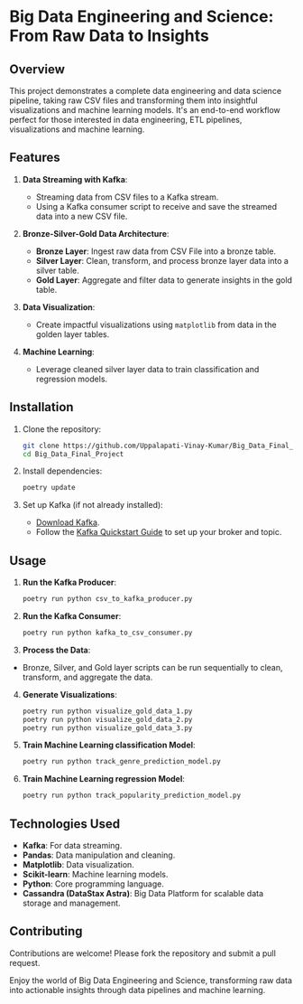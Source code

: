 # Big Data Engineering and Science: From Raw Data to Insights

## Overview
This project demonstrates a complete data engineering and data science pipeline, taking raw CSV files and transforming them into insightful visualizations and machine learning models. It's an end-to-end workflow perfect for those interested in data engineering, ETL pipelines, visualizations and machine learning.

## Features

1. **Data Streaming with Kafka**:
   - Streaming data from CSV files to a Kafka stream.
   - Using a Kafka consumer script to receive and save the streamed data into a new CSV file.

2. **Bronze-Silver-Gold Data Architecture**:
   - **Bronze Layer**: Ingest raw data from CSV File into a bronze table.
   - **Silver Layer**: Clean, transform, and process bronze layer data into a silver table.
   - **Gold Layer**: Aggregate and filter data to generate insights in the gold table.

3. **Data Visualization**:
   - Create impactful visualizations using `matplotlib` from data in the golden layer tables.

4. **Machine Learning**:
   - Leverage cleaned silver layer data to train classification and regression models.

## Installation

1. Clone the repository:
   ```bash
   git clone https://github.com/Uppalapati-Vinay-Kumar/Big_Data_Final_Project.git
   cd Big_Data_Final_Project
   ```

2. Install dependencies:
   ```bash
   poetry update
   ```

3. Set up Kafka (if not already installed):
   - [Download Kafka](https://kafka.apache.org/downloads).
   - Follow the [Kafka Quickstart Guide](https://kafka.apache.org/quickstart) to set up your broker and topic.

## Usage

1. **Run the Kafka Producer**:
   ```bash
   poetry run python csv_to_kafka_producer.py
   ```

2. **Run the Kafka Consumer**:
   ```bash
   poetry run python kafka_to_csv_consumer.py
   ```

3.  **Process the Data**:
   - Bronze, Silver, and Gold layer scripts can be run sequentially to clean, transform, and aggregate the data.

4. **Generate Visualizations**:
   ```bash
   poetry run python visualize_gold_data_1.py
   poetry run python visualize_gold_data_2.py
   poetry run python visualize_gold_data_3.py

   ```

5. **Train Machine Learning classification Model**:
   ```bash
   poetry run python track_genre_prediction_model.py
   ```

6. **Train Machine Learning regression Model**:
   ```bash
   poetry run python track_popularity_prediction_model.py
   ```

## Technologies Used

- **Kafka**: For data streaming.
- **Pandas**: Data manipulation and cleaning.
- **Matplotlib**: Data visualization.
- **Scikit-learn**: Machine learning models.
- **Python**: Core programming language.
- **Cassandra (DataStax Astra)**: Big Data Platform for scalable data storage and management.

## Contributing
Contributions are welcome! Please fork the repository and submit a pull request.

Enjoy the world of Big Data Engineering and Science, transforming raw data into actionable insights through data pipelines and machine learning.